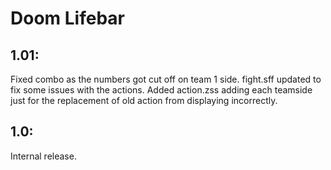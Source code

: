 # Doom Lifebar

## 1.01:
Fixed combo as the numbers got cut off on team 1 side.
fight.sff updated to fix some issues with the actions. 
Added action.zss adding each teamside just for the replacement of old action from displaying incorrectly.




## 1.0:
Internal release.
